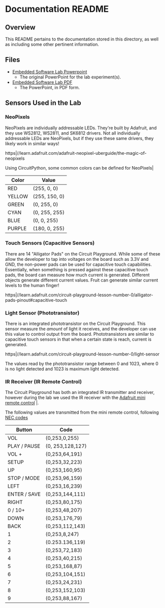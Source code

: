 # Documentation README 

## Overview

This README pertains to the documentation stored in this directory, as well as including some other pertinent information.

## Files
  
- [Embedded Software Lab Powerpoint](/documentation/Embedded_Software_Lab.pptx)
  - The original PowerPoint for the lab experiment(s).
- [Embedded Software Lab PDF](/documentation/Embedded_Software_Lab.pdf)
  - The PowerPoint, in PDF form.

## Sensors Used in the Lab 

### NeoPixels

NeoPixels are individually addressable LEDs. They're built by Adafruit, and they use WS2812, WS2811, and SK6812 drivers. Not all individually addressable LEDs are NeoPixels, but if they use these same drivers, they likely work in similar ways!

https|//learn.adafruit.com/adafruit-neopixel-uberguide/the-magic-of-neopixels

Using CircuitPython, some common colors can be defined for NeoPixels|

| Color | Value |
| ---- | ---- |
| RED | (255, 0, 0) | |
| YELLOW | (255, 150, 0) | | 
| GREEN | (0, 255, 0) | |
| CYAN | (0, 255, 255) | |
| BLUE | (0, 0, 255) | |
| PURPLE | (180, 0, 255) | |

### Touch Sensors (Capacitive Sensors) 

There are 14 "Alligator Pads" on the Circuit Playground. While some of these allow the developer to tap into voltages on the board such as 3.3V and GND, the non-power pads can be used for capacitive touch capabilities. Essentially, when something is pressed against these capacitive touch pads, the board can measure how much current is generated. Different objects generate different current values. Fruit can generate similar current levels to the human finger!

https|//learn.adafruit.com/circuit-playground-lesson-number-0/alligator-pads-pinout#capacitive-touch


### Light Sensor (Phototransistor) 
There is an integrated phototransistor on the Circuit Playground. This sensor measure the *amount* of light it receives, and the developer can use this value to control output from the board. Phototransistors are similar to capacitive touch sensors in that when a certain state is reach, current is generated.

https|//learn.adafruit.com/circuit-playground-lesson-number-0/light-sensor

The values read by the phototransistor range between 0 and 1023, where 0 is no light detected and 1023 is maximum light detected. 

### IR Receiver (IR Remote Control) 
The Circuit Playground has both an integrated IR transmitter and receiver, however during the lab we used the IR receiver with the [Adafruit mini remote control](https|//www.adafruit.com/product/389) |.


The following values are transmitted from the mini remote control, following [NEC codes](https|//en.wikipedia.org/wiki/National_Electrical_Code)

| Button | Code |
| ---- | ---- |
| VOL | (0,253,0,255) |
| PLAY / PAUSE | (0, 253,128,127) |
| VOL + | (0,253,64,191) |
| SETUP | (0,253,32,223) |
| UP | (0,253,160,95) |
| STOP / MODE | (0,253,96,159) |
| LEFT | (0,253,16,239) |
| ENTER / SAVE | (0,253,144,111) |
| RIGHT | (0,253,80,175) |
| 0 / 10+ | (0,253,48,207) |
| DOWN | (0,253,176,79) |
| BACK | (0,253,112,143) |
| 1 | (0,253,8,247) |
| 2 | (0.253.136,119) |
| 3 | (0,253,72,183) |
| 4 | (0,253,40,215) |
| 5 | (0,253,168,87) |
| 6 | (0,253,104,151) |
| 7 | (0,253,24,231) |
| 8 | (0,253,152,103) |
| 9 | (0,253,88,167) |